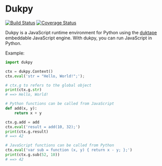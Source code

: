 # Dukpy

[![Build Status](https://travis-ci.org/kovidgoyal/dukpy.svg?branch=master)](https://travis-ci.org/kovidgoyal/dukpy) [![Coverage Status](https://coveralls.io/repos/kovidgoyal/dukpy/badge.svg?branch=master&service=github)](https://coveralls.io/github/kovidgoyal/dukpy?branch=master)

Dukpy is a JavaScript runtime environment for Python using the
[duktape](http://duktape.org/) embeddable JavaScript engine. With
dukpy, you can run JavaScript in Python.

Example:
```python
import dukpy

ctx = dukpy.Context()
ctx.eval('str = "Hello, World!";');

# ctx.g to refers to the global object
print(ctx.g.str)
# ==> Hello, World!

# Python functions can be called from JavaScript
def add(x, y):
    return x + y

ctx.g.add = add
ctx.eval('result = add(10, 32);')
print(ctx.g.result)
# ==> 42

# JavaScript functions can be called from Python
ctx.eval('var sub = function (x, y) { return x - y; };')
print(ctx.g.sub(52, 10))
# ==> 42
```
